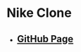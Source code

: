 <!--
 * @Author: Jinqi Li
 * @Date: 2020-07-20 15:07:06
 * @LastEditors: Jinqi Li
 * @LastEditTime: 2022-01-20 01:25:31
 * @FilePath: /nike-2/README.md
-->
# Nike Clone
* ## [GitHub Page](https://jinqili0310.github.io/nike-2/)
